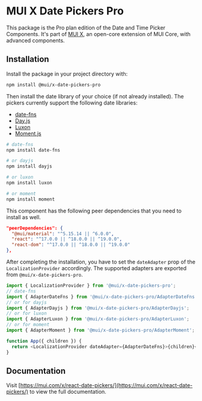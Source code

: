# MUI X Date Pickers Pro

This package is the Pro plan edition of the Date and Time Picker Components.
It's part of [MUI X](https://mui.com/x/), an open-core extension of MUI Core, with advanced components.

## Installation

Install the package in your project directory with:

```bash
npm install @mui/x-date-pickers-pro
```

Then install the date library of your choice (if not already installed).
The pickers currently support the following date libraries:

- [date-fns](https://date-fns.org/)
- [Day.js](https://day.js.org/)
- [Luxon](https://moment.github.io/luxon/#/)
- [Moment.js](https://momentjs.com/)

```bash
# date-fns
npm install date-fns

# or dayjs
npm install dayjs

# or luxon
npm install luxon

# or moment
npm install moment
```

This component has the following peer dependencies that you need to install as well.

```json
"peerDependencies": {
  "@mui/material": "^5.15.14 || ^6.0.0",
  "react": "^17.0.0 || ^18.0.0 || ^19.0.0",
  "react-dom": "^17.0.0 || ^18.0.0 || ^19.0.0"
},
```

After completing the installation, you have to set the `dateAdapter` prop of the `LocalizationProvider` accordingly.
The supported adapters are exported from `@mui/x-date-pickers-pro`.

```js
import { LocalizationProvider } from '@mui/x-date-pickers-pro';
// date-fns
import { AdapterDateFns } from '@mui/x-date-pickers-pro/AdapterDateFns';
// or for dayjs
import { AdapterDayjs } from '@mui/x-date-pickers-pro/AdapterDayjs';
// or for luxon
import { AdapterLuxon } from '@mui/x-date-pickers-pro/AdapterLuxon';
// or for moment
import { AdapterMoment } from '@mui/x-date-pickers-pro/AdapterMoment';

function App({ children }) {
  return <LocalizationProvider dateAdapter={AdapterDateFns}>{children}</LocalizationProvider>;
}
```

## Documentation

Visit [https://mui.com/x/react-date-pickers/](https://mui.com/x/react-date-pickers/) to view the full documentation.
